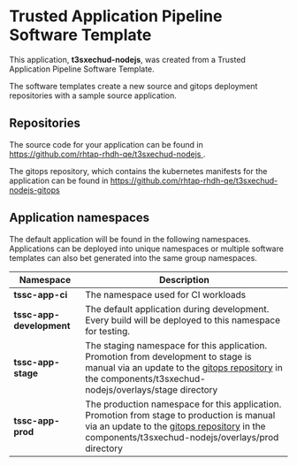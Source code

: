 # Trusted Application Pipeline Software Template

This application, **t3sxechud-nodejs**, was created from a Trusted Application Pipeline Software Template.

The software templates create a new source and gitops deployment repositories with a sample source application. 

## Repositories

The source code for your application can be found in [https://github.com/rhtap-rhdh-qe/t3sxechud-nodejs ](https://github.com/rhtap-rhdh-qe/t3sxechud-nodejs ).
 
The gitops repository, which contains the kubernetes manifests for the application can be found in 
[https://github.com/rhtap-rhdh-qe/t3sxechud-nodejs-gitops ](https://github.com/rhtap-rhdh-qe/t3sxechud-nodejs-gitops ) 

## Application namespaces 

The default application will be found in the following namespaces. Applications can be deployed into unique namespaces or multiple software templates can also bet generated into the same group namespaces.  

|  Namespace   |  Description   |  
| -------- | -------- |
| **tssc-app-ci** | The namespace used for CI workloads |
| **tssc-app-development** | The default application during development. Every build will be deployed to this namespace for testing. |
| **tssc-app-stage** | The staging namespace for this application. Promotion from development to stage is manual via an update to the [gitops repository](https://github.com/rhtap-rhdh-qe/t3sxechud-nodejs-gitops ) in the components/t3sxechud-nodejs/overlays/stage directory |
| **tssc-app-prod** | The production namespace for this application. Promotion from stage to production is manual via an update to the [gitops repository](https://github.com/rhtap-rhdh-qe/t3sxechud-nodejs-gitops ) in the components/t3sxechud-nodejs/overlays/prod directory |